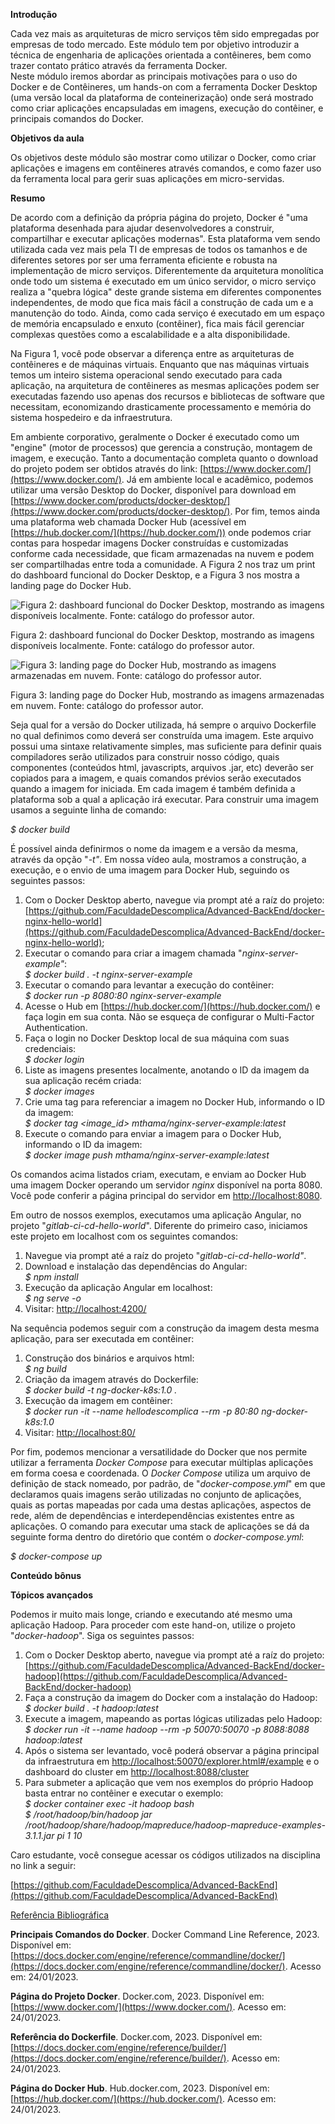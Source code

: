 **Introdução**

Cada vez mais as arquiteturas de micro serviços têm sido empregadas por empresas de todo mercado. Este módulo tem por objetivo introduzir a técnica de engenharia de aplicações orientada a contêineres, bem como trazer contato prático através da ferramenta Docker.  
Neste módulo iremos abordar as principais motivações para o uso do Docker e de Contêineres, um hands-on com a ferramenta Docker Desktop (uma versão local da plataforma de conteinerização) onde será mostrado como criar aplicações encapsuladas em imagens, execução do contêiner, e principais comandos do Docker.

**Objetivos da aula**

Os objetivos deste módulo são mostrar como utilizar o Docker, como criar aplicações e imagens em contêineres através comandos, e como fazer uso da ferramenta local para gerir suas aplicações em micro-servidas.

**Resumo**

De acordo com a definição da própria página do projeto, Docker é "uma plataforma desenhada para ajudar desenvolvedores a construir, compartilhar e executar aplicações modernas". Esta plataforma vem sendo utilizada cada vez mais pela TI de empresas de todos os tamanhos e de diferentes setores por ser uma ferramenta eficiente e robusta na implementação de micro serviços. Diferentemente da arquitetura monolítica onde todo um sistema é executado em um único servidor, o micro serviço realiza a "quebra lógica" deste grande sistema em diferentes componentes independentes, de modo que fica mais fácil a construção de cada um e a manutenção do todo. Ainda, como cada serviço é executado em um espaço de memória encapsulado e enxuto (contêiner), fica mais fácil gerenciar complexas questões como a escalabilidade e a alta disponibilidade.

Na Figura 1, você pode observar a diferença entre as arquiteturas de contêineres e de máquinas virtuais. Enquanto que nas máquinas virtuais temos um inteiro sistema operacional sendo executado para cada aplicação, na arquitetura de contêineres as mesmas aplicações podem ser executadas fazendo uso apenas dos recursos e bibliotecas de software que necessitam, economizando drasticamente processamento e memória do sistema hospedeiro e da infraestrutura.

Em ambiente corporativo, geralmente o Docker é executado como um "engine" (motor de processos) que gerencia a construção, montagem de imagem, e execução. Tanto a documentação completa quanto o download do projeto podem ser obtidos através do link: [https://www.docker.com/](https://www.docker.com/). Já em ambiente local e acadêmico, podemos utilizar uma versão Desktop do Docker, disponível para download em [https://www.docker.com/products/docker-desktop/](https://www.docker.com/products/docker-desktop/). Por fim, temos ainda uma plataforma web chamada Docker Hub (acessível em [https://hub.docker.com/](https://hub.docker.com/)) onde podemos criar contas para hospedar imagens Docker construídas e customizadas conforme cada necessidade, que ficam armazenadas na nuvem e podem ser compartilhadas entre toda a comunidade. A Figura 2 nos traz um print do dashboard funcional do Docker Desktop, e a Figura 3 nos mostra a landing page do Docker Hub.

![Figura 2: dashboard funcional do Docker Desktop, mostrando as imagens disponíveis localmente. Fonte: catálogo do professor autor.](https://paperx-dex-assets.s3.sa-east-1.amazonaws.com/images/1677784119378-zpdiE5WkWa.png "Figura 2: dashboard funcional do Docker Desktop, mostrando as imagens disponíveis localmente. Fonte: catálogo do professor autor.")

Figura 2: dashboard funcional do Docker Desktop, mostrando as imagens disponíveis localmente. Fonte: catálogo do professor autor.

![Figura 3: landing page do Docker Hub, mostrando as imagens armazenadas em nuvem. Fonte: catálogo do professor autor.](https://paperx-dex-assets.s3.sa-east-1.amazonaws.com/images/1677784253723-Xkqw7ps62x.png "Figura 3: landing page do Docker Hub, mostrando as imagens armazenadas em nuvem. Fonte: catálogo do professor autor.")

Figura 3: landing page do Docker Hub, mostrando as imagens armazenadas em nuvem. Fonte: catálogo do professor autor.

Seja qual for a versão do Docker utilizada, há sempre o arquivo Dockerfile no qual definimos como deverá ser construída uma imagem. Este arquivo possui uma sintaxe relativamente simples, mas suficiente para definir quais compiladores serão utilizados para construir nosso código, quais componentes (conteúdos html, javascripts, arquivos .jar, etc) deverão ser copiados para a imagem, e quais comandos prévios serão executados quando a imagem for iniciada. Em cada imagem é também definida a plataforma sob a qual a aplicação irá executar. Para construir uma imagem usamos a seguinte linha de comando:

_$ docker build <caminho do arquivo Dockerfile>_

É possível ainda definirmos o nome da imagem e a versão da mesma, através da opção "_\-t"_. Em nossa vídeo aula, mostramos a construção, a execução, e o envio de uma imagem para Docker Hub, seguindo os seguintes passos:

1.  Com o Docker Desktop aberto, navegue via prompt até a raíz do projeto:  
    [https://github.com/FaculdadeDescomplica/Advanced-BackEnd/docker-nginx-hello-world](https://github.com/FaculdadeDescomplica/Advanced-BackEnd/docker-nginx-hello-world);
2.  Executar o comando para criar a imagem chamada "_nginx-server-example"_:  
    _$ docker build . -t nginx-server-example_
3.  Executar o comando para levantar a execução do contêiner:  
    _$ docker run -p 8080:80 nginx-server-example_
4.  Acesse o Hub em [https://hub.docker.com/](https://hub.docker.com/) e faça login em sua conta. Não se esqueça de configurar o Multi-Factor Authentication.
5.  Faça o login no Docker Desktop local de sua máquina com suas credenciais:  
    _$ docker login_
6.  Liste as imagens presentes localmente, anotando o ID da imagem da sua aplicação recém criada:  
    _$ docker images_
7.  Crie uma tag para referenciar a imagem no Docker Hub, informando o ID da imagem:  
    _$ docker tag <image\_id> mthama/nginx-server-example:latest_
8.  Execute o comando para enviar a imagem para o Docker Hub, informando o ID da imagem:  
    _$ docker image push mthama/nginx-server-example:latest_

Os comandos acima listados criam, executam, e enviam ao Docker Hub uma imagem Docker operando um servidor _nginx_ disponível na porta 8080. Você pode conferir a página principal do servidor em [http://localhost:8080](http://localhost:8080/).

Em outro de nossos exemplos, executamos uma aplicação Angular, no projeto "_gitlab-ci-cd-hello-world_". Diferente do primeiro caso, iniciamos este projeto em localhost com os seguintes comandos:

1.  Navegue via prompt até a raíz do projeto "_gitlab-ci-cd-hello-world"_.
2.  Download e instalação das dependências do Angular:  
    _$ npm install_
3.  Execução da aplicação Angular em localhost:  
    _$ ng serve -o_
4.  Visitar: [http://localhost:4200/](http://localhost:4200/)

Na sequência podemos seguir com a construção da imagem desta mesma aplicação, para ser executada em contêiner:

1.  Construção dos binários e arquivos html:  
    _$ ng build_
2.  Criação da imagem através do Dockerfile:  
    _$ docker build -t ng-docker-k8s:1.0 ._
3.  Execução da imagem em contêiner:  
    _$ docker run -it --name hellodescomplica --rm -p 80:80 ng-docker-k8s:1.0_
4.  Visitar: [http://localhost:80/](http://localhost/)

Por fim, podemos mencionar a versatilidade do Docker que nos permite utilizar a ferramenta _Docker Compose_ para executar múltiplas aplicações em forma coesa e coordenada. O _Docker Compose_ utiliza um arquivo de definição de stack nomeado, por padrão, de "_docker-compose.yml_" em que declaramos quais imagens serão utilizadas no conjunto de aplicações, quais as portas mapeadas por cada uma destas aplicações, aspectos de rede, além de dependências e interdependências existentes entre as aplicações. O comando para executar uma stack de aplicações se dá da seguinte forma dentro do diretório que contém o _docker-compose.yml_:

_$ docker-compose up_

**Conteúdo bônus**

**Tópicos avançados**

Podemos ir muito mais longe, criando e executando até mesmo uma aplicação Hadoop. Para proceder com este hand-on, utilize o projeto "_docker-hadoop_". Siga os seguintes passos:

1.  Com o Docker Desktop aberto, navegue via prompt até a raíz do projeto:  
    [https://github.com/FaculdadeDescomplica/Advanced-BackEnd/docker-hadoop](https://github.com/FaculdadeDescomplica/Advanced-BackEnd/docker-hadoop)
2.  Faça a construção da imagem do Docker com a instalação do Hadoop:  
    _$ docker build . -t hadoop:latest_
3.  Execute a imagem, mapeando as portas lógicas utilizadas pelo Hadoop:  
    _$ docker run -it --name hadoop --rm -p 50070:50070 -p 8088:8088 hadoop:latest_
4.  Após o sistema ser levantado, você poderá observar a página principal da infraestrutura em [http://localhost:50070/explorer.html#/example](http://localhost:50070/explorer.html#/example) e o dashboard do cluster em [http://localhost:8088/cluster](http://localhost:8088/cluster)
5.  Para submeter a aplicação que vem nos exemplos do próprio Hadoop basta entrar no contêiner e executar o exemplo:  
    _$ docker container exec -it hadoop bash  
    $ /root/hadoop/bin/hadoop jar /root/hadoop/share/hadoop/mapreduce/hadoop-mapreduce-examples-3.1.1.jar pi 1 10_

Caro estudante, você consegue acessar os códigos utilizados na disciplina no link a seguir:

[https://github.com/FaculdadeDescomplica/Advanced-BackEnd](https://github.com/FaculdadeDescomplica/Advanced-BackEnd)

<u><span><span><span>Referência Bibliográfica</span></span></span></u>

**Principais Comandos do Docker**. Docker Command Line Reference, 2023. Disponível em: [https://docs.docker.com/engine/reference/commandline/docker/](https://docs.docker.com/engine/reference/commandline/docker/). Acesso em: 24/01/2023.

**Página do Projeto Docker**. Docker.com, 2023. Disponível em: [https://www.docker.com/](https://www.docker.com/). Acesso em: 24/01/2023.

**Referência do Dockerfile**. Docker.com, 2023. Disponível em: [https://docs.docker.com/engine/reference/builder/](https://docs.docker.com/engine/reference/builder/). Acesso em: 24/01/2023.

**Página do Docker Hub**. Hub.docker.com, 2023. Disponível em: [https://hub.docker.com/](https://hub.docker.com/). Acesso em: 24/01/2023.